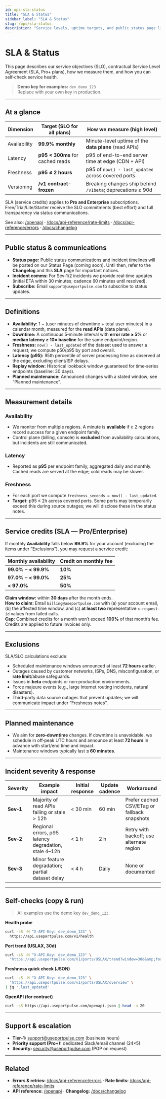 ```yaml
---
id: ops-sla-status
title: "SLA & Status"
sidebar_label: "SLA & Status"
slug: /ops/sla-status
description: "Service levels, uptime targets, and public status page links."
---
```


# SLA & Status

This page describes our service objectives (SLO), contractual Service Level Agreement (SLA, Pro+ plans), how we measure them, and how you can self‑check service health.

> **Demo key for examples:** `dev_demo_123`  
> Replace with your own key in production.

---

## At a glance

| Dimension     | Target (SLO for all plans)                    | How we measure (high level)                                  |
| ---           | ---                                            | ---                                                          |
| Availability  | **99.9% monthly**                             | Minute-level uptime of the **data plane** (read APIs)        |
| Latency       | **p95 &lt; 300ms** for cached reads            | p95 of end-to-end server time at edge (CDN + API)            |
| Freshness     | **p95 ≤ 2 hours**                             | p95 of `now() - last_updated` across covered ports           |
| Versioning    | **/v1 contract-frozen**                       | Breaking changes ship behind `/v1beta`; deprecations ≥ 90d   |

SLA (service credits) applies to **Pro and Enterprise** subscriptions. Free/Trial/Lite/Starter receive the SLO commitments (best effort) and full transparency via status communications.

See also: [/openapi](/openapi) · [/docs/api-reference/rate-limits](/docs/api-reference/rate-limits) · [/docs/api-reference/errors](/docs/api-reference/errors) · [/docs/changelog](/docs/changelog)

---

## Public status & communications

- **Status page:** Public status communications and incident timelines will be posted on our Status Page (coming soon). Until then, refer to the **Changelog** and this **SLA** page for important notices.
- **Incident comms:** For Sev‑1/2 incidents we provide real‑time updates (initial ETA within 30 minutes; cadence 60 minutes until resolved).
- **Subscribe:** Email `support@useportpulse.com` to subscribe to status updates.

---

## Definitions

- **Availability:** 1 − (user minutes of downtime ÷ total user minutes) in a calendar month, measured for the **read APIs** (data plane).  
- **Downtime:** A continuous 5‑minute interval with **error rate ≥ 5%** or **median latency ≥ 10× baseline** for the same endpoint/region.  
- **Freshness:** `now() - last_updated` of the dataset used to answer a request; we compute p50/p95 by port and overall.  
- **Latency (p95):** 95th percentile of server processing time as observed at the edge, excluding client/ISP delays.  
- **Replay window:** Historical lookback window guaranteed for time‑series endpoints (baseline: 30 days).  
- **Planned maintenance:** Announced changes with a stated window; see “Planned maintenance”.

---

## Measurement details

### Availability
- We monitor from multiple regions. A minute is **available** if ≥ 2 regions record success for a given endpoint family.  
- Control plane (billing, console) is **excluded** from availability calculations, but incidents are still communicated.

### Latency
- Reported as **p95** per endpoint family, aggregated daily and monthly. Cached reads are served at the edge; cold reads may be slower.

### Freshness
- For each port we compute `freshness_seconds = now() - last_updated`.  
- **Target:** p95 ≤ 2h across covered ports. Some ports may temporarily exceed this during source outages; we will disclose these in the status notes.

---

## Service credits (SLA — Pro/Enterprise)

If monthly **Availability** falls below **99.9%** for your account (excluding the items under “Exclusions”), you may request a service credit:

| Monthly availability | Credit on monthly fee |
| --- | --- |
| **99.0% – &lt; 99.9%** | **10%** |
| **97.0% – &lt; 99.0%** | **25%** |
| **&lt; 97.0%** | **50%** |

**Claim window:** within **30 days** after the month ends.  
**How to claim:** Email `billing@useportpulse.com` with (a) your account email, (b) the affected time window, and (c) **at least two** representative `x-request-id` values from failed calls.  
**Cap:** Combined credits for a month won’t exceed **100%** of that month’s fee. Credits are applied to future invoices only.

---

## Exclusions

SLA/SLO calculations exclude:
- Scheduled maintenance windows announced at least **72 hours** earlier.  
- Outages caused by customer networks, ISPs, DNS, misconfiguration, or **rate limit**/abuse safeguards.  
- Issues in **beta** endpoints or non‑production environments.  
- Force majeure events (e.g., large Internet routing incidents, natural disasters).  
- Third‑party data source outages that prevent updates; we will communicate impact under “Freshness notes”.

---

## Planned maintenance

- We aim for **zero‑downtime** changes. If downtime is unavoidable, we schedule in off‑peak UTC hours and announce at least **72 hours** in advance with start/end time and impact.
- Maintenance windows typically last **≤ 60 minutes**.

---

## Incident severity & response

| Severity | Example impact | Initial response | Update cadence | Workaround |
| --- | --- | --- | --- | --- |
| **Sev‑1** | Majority of read APIs failing or stale &gt; 12h | &lt; 30 min | 60 min | Prefer cached CSV/ETag or fallback snapshots |
| **Sev‑2** | Regional errors, p95 latency degradation, stale 4–12h | &lt; 1 h | 2 h | Retry with backoff; use alternate region |
| **Sev‑3** | Minor feature degradation; partial dataset delay | &lt; 4 h | Daily | None or documented |

---

## Self‑checks (copy & run)

> All examples use the demo key `dev_demo_123`.

**Health probe**
```bash
curl -sS -H "X-API-Key: dev_demo_123" \
  https://api.useportpulse.com/v1/health
```

**Port trend (USLAX, 30d)**
```bash
curl -sS -H "X-API-Key: dev_demo_123" \
  "https://api.useportpulse.com/v1/ports/USLAX/trend?window=30d&amp;format=json"
```

**Freshness quick check (JSON)**
```bash
curl -sS -H "X-API-Key: dev_demo_123" \
  "https://api.useportpulse.com/v1/ports/USLAX/overview" \
| jq '.last_updated'
```

**OpenAPI (for contract)**
```bash
curl -sS https://api.useportpulse.com/openapi.json | head -n 20
```

---

## Support & escalation

- **Tier‑1:** support@useportpulse.com (business hours)  
- **Priority support (Pro+):** dedicated Slack/email channel (24×5)  
- **Security:** security@useportpulse.com (PGP on request)

---

## Related

- **Errors & retries:** [/docs/api-reference/errors](/docs/api-reference/errors) · **Rate limits:** [/docs/api-reference/rate-limits](/docs/api-reference/rate-limits)  
- **API reference:** [/openapi](/openapi) · **Changelog:** [/docs/changelog](/docs/changelog)

